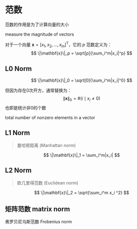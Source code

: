 # 范数

范数的作用是为了计算向量的大小

measure the magnitude of vectors



对于一个向量 $\mathbf{x} = [x_1, x_2, \dots, x_m]^{\mathsf{T}}$，它的 $p$ 范数定义为：
$$
\|\mathbf{x}\|_p = \sqrt[p]{\sum_i^m|x_i|^p}
$$


## L0 Norm

$$
\|\mathbf{x}\|_0 = \sqrt[0]{\sum_i^m|x_i|^0}
$$

但因为存在0次开方，通常替换为：
$$
\|\mathbf{x}\|_0 = \#(i \mid x_i \neq 0)
$$
也即是统计非0的个数

total number of nonzero elements in a vector



## L1 Norm

> 曼哈顿距离 (Manhattan norm)

$$
\|\mathbf{x}\|_1 = \sum_i^m|x_i|
$$







## L2 Norm

> 欧几里得范数 (Euclidean norm)

$$
\|\mathbf{x}\|_2 = \sqrt{\sum_i^m x_i ^2}
$$





## 矩阵范数 matrix norm







弗罗贝尼乌斯范数 Frobenius norm